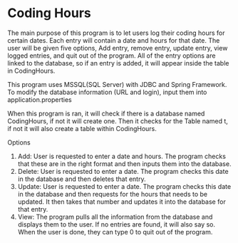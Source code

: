 # Coding Hours

The main purpose of this program is to let users log their coding hours for certain dates. 
Each entry will contain a date and hours for that date.
The user will be given five options, Add entry, remove entry, update entry, view logged entries, and quit out of the program.
All of the entry options are linked to the database, so if an entry is added, it will appear inside the table in CodingHours.

This program uses MSSQL(SQL Server) with JDBC and Spring Framework. To modify the database information (URL and login), input them into application.properties

When this program is ran, it will check if there is a database named CodingHours, if not it will create one.
Then it checks for the Table named t, if not it will also create a table within CodingHours.

Options
1. Add: User is requested to enter a date and hours. The program checks that these are in the right format and then inputs them into the database.
2. Delete: User is requested to enter a date. The program checks this date in the database and then deletes that entry.
3. Update: User is requested to enter a date. The program checks this date in the database and then requests for the hours that needs to be updated. It then takes that number and updates it into the database for that entry. 
4. View: The program pulls all the information from the database and displays them to the user. If no entries are found, it will also say so. 
When the user is done, they can type 0 to quit out of the program. 
